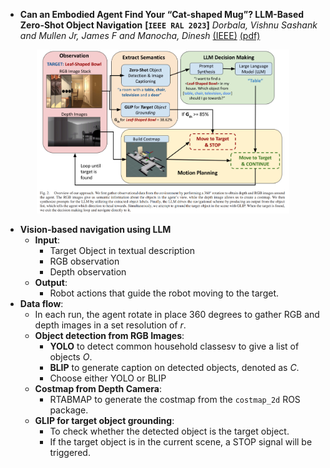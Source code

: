 - **Can an Embodied Agent Find Your “Cat-shaped Mug”? LLM-Based Zero-Shot Object Navigation**
 **[`IEEE RAL 2023`]** *Dorbala, Vishnu Sashank and Mullen Jr, James F and Manocha, Dinesh* [(IEEE)](https://ieeexplore.ieee.org/abstract/document/10373065) [(pdf)](./../Can_an_Embodied_Agent_Find_Your_Cat-shaped_Mug_LLM-Based_Zero-Shot_Object_Navigation.pdf)
 
<p align="center">
<img src="./../../images/LLM-based_zero_shot_object_detector.png" width="80%">
</p> 

   * **Vision-based navigation using LLM**
     * **Input**: 
       * Target Object in textual description
       * RGB observation
       * Depth observation
     * **Output**:
       * Robot actions that guide the robot moving to the target.
   * **Data flow**:
     * In each run, the agent rotate in place 360 degrees to gather RGB and depth images in a set resolution of $r$. 
     * **Object detection from RGB Images**: 
       * **YOLO** to detect common household classesv to give a list of objects $O$.
       * **BLIP** to generate caption on detected objects, denoted as $C$.
       * Choose either YOLO or BLIP 
     * **Costmap from Depth Camera**:
       * RTABMAP to generate the costmap from the ``costmap_2d`` ROS package.
     * **GLIP for target object grounding**:
       * To check whether the detected object is the target object. 
       * If the target object is in the current scene, a STOP signal will be triggered. 
  
      



  
